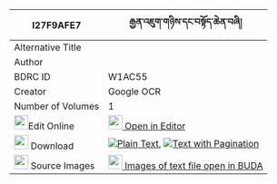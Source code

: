 |I27F9AFE7|རྒྱན་འཇུག་གཉིས་དང་བསྟོད་ཆེན་བཞི། 
| --- | --- 
|Alternative Title |
|Author | 
|BDRC ID | W1AC55
|Creator | Google OCR
|Number of Volumes| 1
|<img width="25" src="https://img.icons8.com/color/25/000000/edit-property.png">Edit Online| [<img width="25" src="https://avatars.githubusercontent.com/u/45091458?s=200&v=4"> Open in Editor](http://editor.openpecha.org/I27F9AFE7)
|<img width="25" src="https://img.icons8.com/fluent/48/000000/download-2.png"/>  Download | [![](https://img.icons8.com/color/20/000000/txt.png)Plain Text](https://github.com/Openpecha/I27F9AFE7/releases/download/v2/gyen_juk_nyi_dangto_chen_shyi_plain_I27F9AFE7.zip), [![](https://img.icons8.com/color/20/000000/txt.png)Text with Pagination](https://github.com/Openpecha/I27F9AFE7/releases/download/v2/gyen_juk_nyi_dangto_chen_shyi_pages_I27F9AFE7.zip)
|<img width="25" src="https://img.icons8.com/plasticine/100/000000/pictures-folder.png"/>  Source Images | [<img width="25" src="https://library.bdrc.io/icons/BUDA-small.svg"> Images of text file open in BUDA](https://library.bdrc.io/show/bdr:W1AC55)